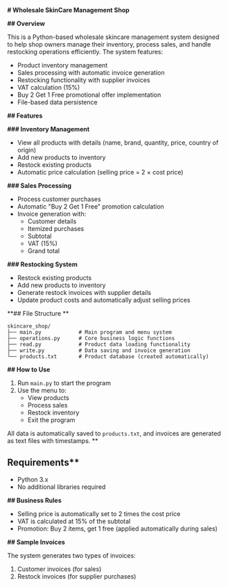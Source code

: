 **# Wholesale SkinCare Management Shop**

**## **Overview****

This is a Python-based wholesale skincare management system designed to help shop owners manage their inventory, process sales, and handle restocking operations efficiently. The system features:

- Product inventory management
- Sales processing with automatic invoice generation
- Restocking functionality with supplier invoices
- VAT calculation (15%)
- Buy 2 Get 1 Free promotional offer implementation
- File-based data persistence

**## Features**

**### Inventory Management**
- View all products with details (name, brand, quantity, price, country of origin)
- Add new products to inventory
- Restock existing products
- Automatic price calculation (selling price = 2 × cost price)

**### Sales Processing**
- Process customer purchases
- Automatic "Buy 2 Get 1 Free" promotion calculation
- Invoice generation with:
  - Customer details
  - Itemized purchases
  - Subtotal
  - VAT (15%)
  - Grand total

**### Restocking System**
- Restock existing products
- Add new products to inventory
- Generate restock invoices with supplier details
- Update product costs and automatically adjust selling prices

**## File Structure
**
```
skincare_shop/
├── main.py            # Main program and menu system
├── operations.py      # Core business logic functions
├── read.py            # Product data loading functionality
├── write.py           # Data saving and invoice generation
└── products.txt       # Product database (created automatically)
```

**## How to Use**

1. Run `main.py` to start the program
2. Use the menu to:
   - View products
   - Process sales
   - Restock inventory
   - Exit the program

All data is automatically saved to `products.txt`, and invoices are generated as text files with timestamps.
**
## Requirements**

- Python 3.x
- No additional libraries required

**## Business Rules**

- Selling price is automatically set to 2 times the cost price
- VAT is calculated at 15% of the subtotal
- Promotion: Buy 2 items, get 1 free (applied automatically during sales)

**## Sample Invoices**

The system generates two types of invoices:
1. Customer invoices (for sales)
2. Restock invoices (for supplier purchases)

